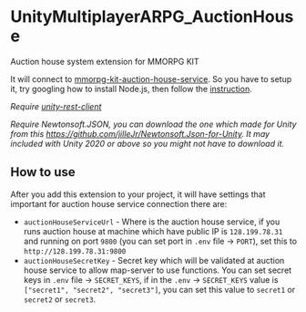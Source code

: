 # UnityMultiplayerARPG_AuctionHouse
Auction house system extension for MMORPG KIT

It will connect to [mmorpg-kit-auction-house-service](https://github.com/insthync/mmorpg-kit-auction-house-service). So you have to setup it, try googling how to install Node.js, then follow the [instruction](https://github.com/insthync/mmorpg-kit-auction-house-service/blob/main/README.md).

*Require [unity-rest-client](https://github.com/insthync/unity-rest-client)*

*Require Newtonsoft.JSON, you can download the one which made for Unity from this https://github.com/jilleJr/Newtonsoft.Json-for-Unity. It may included with Unity 2020 or above so you might not have to download it.*

## How to use

After you add this extension to your project, it will have settings that important for auction house service connection there are:

- `auctionHouseServiceUrl` - Where is the auction house service, if you runs auction house at machine which have public IP is `128.199.78.31` and running on port `9800` (you can set port in `.env` file -> `PORT`), set this to `http://128.199.78.31:9800`
- `auctionHouseSecretKey` - Secret key which will be validated at auction house service to allow map-server to use functions. You can set secret keys in `.env` file -> `SECRET_KEYS`, if in the `.env` -> `SECRET_KEYS` value is `["secret1", "secret2", "secret3"]`, you can set this value to `secret1` or `secret2` or `secret3`.
